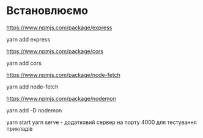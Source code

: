 # Встановлюємо

https://www.npmjs.com/package/express

yarn add express

https://www.npmjs.com/package/cors

yarn add cors

https://www.npmjs.com/package/node-fetch

yarn add node-fetch

https://www.npmjs.com/package/nodemon

yarn add -D nodemon

yarn start
yarn serve - додатковий сервер на порту 4000 для тестування прикладів
